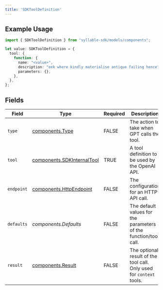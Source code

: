```yaml
---
title: 'SDKToolDefinition'
---
```


## Example Usage

```typescript
import { SDKToolDefinition } from "syllable-sdk/models/components";

let value: SDKToolDefinition = {
  tool: {
    function: {
      name: "<value>",
      description: "eek where kindly materialise antique failing hence",
      parameters: {},
    },
  },
};
```

## Fields

| Field                                                                    | Type                                                                     | Required                                                                 | Description                                                              |
| ------------------------------------------------------------------------ | ------------------------------------------------------------------------ | ------------------------------------------------------------------------ | ------------------------------------------------------------------------ |
| `type`                                                                   | [components.Type](/sdk-docs/models/components/type)                       | FALSE                                                       | The action to take when GPT calls the tool.                              |
| `tool`                                                                   | [components.SDKInternalTool](/sdk-docs/models/components/sdkinternaltool) | TRUE                                                       | A tool definition to be used by the OpenAI API.                          |
| `endpoint`                                                               | [components.HttpEndpoint](/sdk-docs/models/components/httpendpoint)       | FALSE                                                       | The configuration for an HTTP API call.                                  |
| `defaults`                                                               | *components.Defaults*                                                    | FALSE                                                       | The default values for the parameters of the function/tool call.         |
| `result`                                                                 | [components.Result](/sdk-docs/models/components/result)                   | FALSE                                                       | The optional result of the tool call. Only used for `context` tools.     |